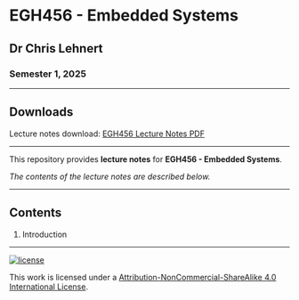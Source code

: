 # EGH456 - Embedded Systems

## Dr Chris Lehnert

### Semester 1, 2025

---

## Downloads

Lecture notes download: [EGH456 Lecture Notes PDF](https://www.github.com/Tarang74/EGH456/raw/main/EGH456%20Lecture%20Notes.pdf)

---

This repository provides **lecture notes** for **EGH456 - Embedded Systems**.

*The contents of the lecture notes are described below.*

---

## Contents

1. Introduction

---

[![license](https://forthebadge.com/images/badges/cc-nc-sa.svg)](http://creativecommons.org/licenses/by-nc-sa/4.0/)

This work is licensed under a [Attribution-NonCommercial-ShareAlike 4.0 International License](http://creativecommons.org/licenses/by-nc-sa/4.0/).
